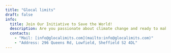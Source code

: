 ```yaml
---
title: "Glocal limits"
draft: false
info: 
  title: Join Our Initiative to Save the World!
  description: Are you passionate about climate change and ready to make a difference? We seek committed and creative individuals from all backgrounds to collaborate on innovative projects that inspire action. Your contribution can have a real impact in your community and beyond. If you're eager to join us in this movement, please fill out the contact form below. We look forward to welcoming you on board!
  contacts: 
    - "Mail: [info@glocalimits.com](mailto:info@glocalimits.com)"
    - "Address: 296 Queens Rd, Lowfield, Sheffield S2 4DL"
---
```


